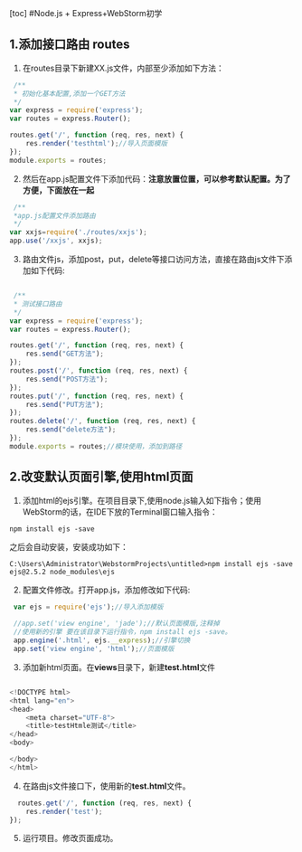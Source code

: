 [toc]
#Node.js + Express+WebStorm初学

## 1.添加接口路由 routes
1. 在routes目录下新建XX.js文件，内部至少添加如下方法：
``` javascript
 /**
 * 初始化基本配置,添加一个GET方法
 */
var express = require('express');
var routes = express.Router();

routes.get('/', function (req, res, next) {
    res.render('testhtml');//导入页面模版
});
module.exports = routes;
```
2. 然后在app.js配置文件下添加代码：**注意放置位置，可以参考默认配置。为了方便，下面放在一起**

``` javascript
 /**
 *app.js配置文件添加路由
 */
var xxjs=require('./routes/xxjs');
app.use('/xxjs', xxjs);
```
3. 路由文件js，添加post，put，delete等接口访问方法，直接在路由js文件下添加如下代码:

``` javascript

 /**
 * 测试接口路由
 */
var express = require('express');
var routes = express.Router();

routes.get('/', function (req, res, next) {
    res.send("GET方法");
});
routes.post('/', function (req, res, next) {
    res.send("POST方法");
});
routes.put('/', function (req, res, next) {
    res.send("PUT方法");
});
routes.delete('/', function (req, res, next) {
    res.send("delete方法");
});
module.exports = routes;//模块使用，添加到路径
```
## 2.改变默认页面引擎,使用html页面
1. 添加html的ejs引擎。在项目目录下,使用node.js输入如下指令；使用WebStorm的话，在IDE下放的Terminal窗口输入指令：

```
npm install ejs -save
```
之后会自动安装，安装成功如下：

```
C:\Users\Administrator\WebstormProjects\untitled>npm install ejs -save
ejs@2.5.2 node_modules\ejs
```
2. 配置文件修改。打开app.js，添加修改如下代码:

``` javascript
 var ejs = require('ejs');//导入添加模版
 
 //app.set('view engine', 'jade');//默认页面模版,注释掉
 //使用新的引擎 要在该目录下运行指令，npm install ejs -save。
 app.engine('.html', ejs.__express);//引擎切换
 app.set('view engine', 'html');//页面模版
```

 3. 添加新html页面。在**views**目录下，新建**test.html**文件

``` javascript

<!DOCTYPE html>
<html lang="en">
<head>
    <meta charset="UTF-8">
    <title>testHtmle测试</title>
</head>
<body>

</body>
</html>

```
4. 在路由js文件接口下，使用新的**test.html**文件。

``` javascript
  routes.get('/', function (req, res, next) {
    res.render('test');
});
```
5. 运行项目。修改页面成功。


 

